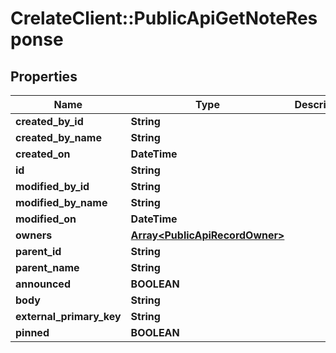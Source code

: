 # CrelateClient::PublicApiGetNoteResponse

## Properties
Name | Type | Description | Notes
------------ | ------------- | ------------- | -------------
**created_by_id** | **String** |  | [optional] 
**created_by_name** | **String** |  | [optional] 
**created_on** | **DateTime** |  | [optional] 
**id** | **String** |  | [optional] 
**modified_by_id** | **String** |  | [optional] 
**modified_by_name** | **String** |  | [optional] 
**modified_on** | **DateTime** |  | [optional] 
**owners** | [**Array&lt;PublicApiRecordOwner&gt;**](PublicApiRecordOwner.md) |  | [optional] 
**parent_id** | **String** |  | [optional] 
**parent_name** | **String** |  | [optional] 
**announced** | **BOOLEAN** |  | [optional] 
**body** | **String** |  | [optional] 
**external_primary_key** | **String** |  | [optional] 
**pinned** | **BOOLEAN** |  | [optional] 



